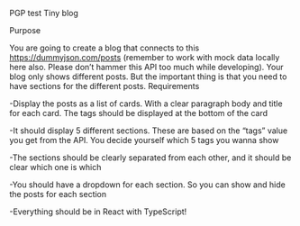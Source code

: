PGP test
Tiny blog

Purpose

You are going to create a blog that connects to this https://dummyjson.com/posts (remember to work with mock data locally here also. Please don’t hammer this API too much while developing). Your blog only shows different posts. But the important thing is that you need to have sections for the different posts. 
Requirements

-Display the posts as a list of cards. With a clear paragraph body and title for each card. The tags should be displayed at the bottom of the card

-It should display 5 different sections. These are based on the “tags” value you get from the API. You decide yourself which 5 tags you wanna show

-The sections should be clearly separated from each other, and it should be clear which one is which

-You should have a dropdown for each section. So you can show and hide the posts for each section

-Everything should be in React with TypeScript!
